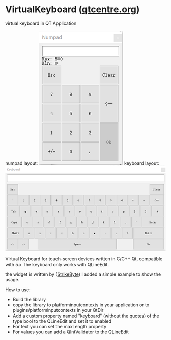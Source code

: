 # VirtualKeyboard (<a href='https://qtcentre.org/threads/49181-virtual-keyboard-in-QT-Application'>qtcentre.org</a>)
virtual keyboard in QT Application

numpad layout:
<img src=numpad.png />
keyboard layout:
<img src=keyboard.png />

Virtual Keyboard for touch-screen devices written in C/C++ Qt, compatible with 5.x
The keyboard only works with QLineEdit.

the widget is written by (<a href='https://qtcentre.org/members/36463-StrikeByte'>StrikeByte</a>) 
I added a simple example to show the usage.

How to use:
* Build the library
* copy the library to platforminputcontexts in your application or to plugins/platforminputcontexts in your QtDir
* Add a custom property named "keyboard" (without the quotes) of the type bool to the QLineEdit and set it to enabled
* For text you can set the maxLength property
* For values you can add a QIntValidator to the QLineEdit


